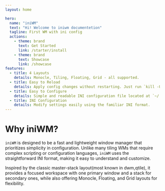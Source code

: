 ```yaml
---
layout: home

hero:
  name: "iniWM"
  text: "Hi! Welcome to iniwm documentetion"
  tagline: First WM with ini config
  actions:
    - theme: brand
      text: Get Started
      link: /starter/install
    - theme: brand
      text: Showcase
      link: /showcase
features:
  - title: 4 Layouts
    details: Monocle, Tiling, Floating, Grid - all supported.
  - title: Easy to Reload
    details: Apply config changes without restarting. Just run `kill -USR1 $(pgrep iniwm)`.
  - title: Easy to Configure
    details: Simple and readable INI configuration file located at `~/.config/iniwm/iniwm.ini`.
  - title: INI Configuration
    details: Modify settings easily using the familiar INI format.
---
```


# Why iniWM?

`iniWM` is designed to be a fast and lightweight window manager that prioritizes simplicity in configuration. Unlike many tiling WMs that require complex scripting or configuration languages, `iniWM` uses the straightforward INI format, making it easy to understand and customize.

Inspired by the classic master-stack layout(most known in dwm,qtile), it provides a focused workspace with one primary window and a stack for secondary ones, while also offering Monocle, Floating, and Grid layouts for flexibility.
